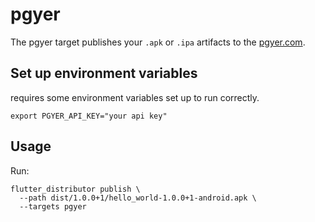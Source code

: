 # pgyer

The pgyer target publishes your `.apk` or `.ipa` artifacts to the [pgyer.com](https://pgyer.com).

## Set up environment variables

requires some environment variables set up to run correctly.

```
export PGYER_API_KEY="your api key"
```

## Usage

Run:

```
flutter_distributor publish \
  --path dist/1.0.0+1/hello_world-1.0.0+1-android.apk \
  --targets pgyer
```
